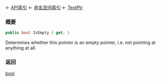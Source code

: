 ← [API索引](Api-Index) ← [命名空间索引](Namespace-Index) ← [TextPtr](VRage.Game.ModAPI.Ingame.Utilities.TextPtr)

### 概要

```csharp
public bool IsEmpty { get; }
```

Determines whether this pointer is an empty pointer, i.e. not pointing at anything at all.

### 返回

[bool](https://docs.microsoft.com/en-us/dotnet/api/System.Boolean?view=netframework-4.6)

